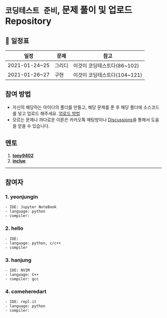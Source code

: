 #  `코딩테스트 준비`, 문제 풀이 및 업로드 Repository



## 📅 일정표 


|일정      |     문제| 참고 |
|--------|----------|-----|
|2021-01-24~25|그리디|이것이 코딩테스트다(86~102)|
|2021-01-26~27|구현|이것이 코딩테스트다(104~121)|



## 참여 방법
- 자신의 해당하는 아이디의 폴더를 만들고, 해당 문제를 푼 후 해당 폴더에 소스코드를 넣고 업로드 해주세요. [업로드 방법](https://github.com/hanjiung/AlgorithmCode/wiki)
- 모르는 문제나 까다로운 이론은 카카오톡 채팅방이나 [Discussions](https://github.com/hanjiung/AlgorithmCode/discussions)을 통해서 도움을 얻을 수 있습니다.


## 멘토

1. [**tony9402**](https://github.com/tony9402)
2. [**inclue**](https://github.com/inclue)


---
## 참여자

### 1. yeonjungin 
    - IDE: Jupyter NoteBook
    - language: python
    - compiler: 

### 2. hello
    - IDE: 
    - language: python, c/c++
    - compiler

### 3. hanjung 
    - IDE: NVIM
    - language: C++
    - compiler: gcc
    
### 4. comeheredart
    - IDE: repl.it
    - language: python
    - compiler: 


